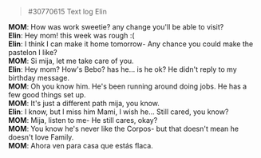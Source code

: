 > #30770615 Text log Elin  
  
**MOM**: How was work sweetie? any change you'll be able to visit?  
**Elin**: Hey mom!  this week was rough :(  
**Elin**:  I think I can make it home tomorrow- Any chance you could make the pastelon I like?  
**MOM**: Si mija, let me take care of you.  
**Elin**: Hey mom?  How's Bebo? has he... is he ok?  He didn't reply to my birthday message.  
**MOM**: Oh you know him. He's been running around doing jobs. He has a few good things set up.  
**MOM**: It's just a different path mija, you know.  
**Elin**: I know, but I miss him Mami, I wish he... Still cared, you know?  
**MOM**: Mija, listen to me- He still cares, okay?  
**MOM**: You know he's never like the Corpos- but that doesn't mean he doesn't love Family.  
**MOM**: Ahora ven para casa que estás flaca.  

